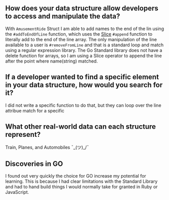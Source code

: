 ## How does your data structure allow developers to access and manipulate the data?

With `AmusementRide` Struct I am able to add names to the end of the lin using the `#addToEndOfLine` function, which uses the [Slice](http://blog.golang.org/go-slices-usage-and-internals) `#append` function to literally add to the end of the line array.
The only manipulation of the line available to a user is `#removeFromLine` and that is a standard loop and match using a regular expression library. The Go Standard library does not have a delete function for arrays, so I am using a Slice operator to append the line after the point where name(string) matched. 

## If a developer wanted to find a specific element in your data structure, how would you search for it?

I did not write a specific function to do that, but they can loop over the line attribue match for a specific 

## What other real-world data can each structure represent?
Train, Planes, and Automobiles ¯\_(ツ)_/¯

## Discoveries in GO

I found out very quickly the choice for GO increase my potential for learning. This is because I had clear limitations with the Standard Library and had to hand build things I would normally take for granted in Ruby or JavaScript.  
